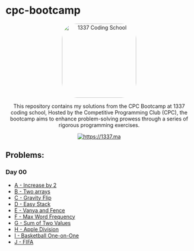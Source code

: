 # cpc-bootcamp

<p align="center">
	<a href="https://1337.ma" target="blank">
        <img
            style="border-radius: 40px;"
            src="https://www.abdelmathin.com/assets/img/1337.jpg"
            width="200"
            alt="1337 Coding School"
        />
    </a>
</p>

<p align="center">
    This repository contains my solutions from the CPC Bootcamp at 1337 coding school, Hosted by the Competitive Programming Club (CPC), the bootcamp aims to enhance problem-solving prowess through a series of rigorous programming exercises.
</p>

<p align="center">
    <a href="https://1337.ma">
        <img src="https://img.shields.io/badge/website-https://1337.ma-green" alt="https://1337.ma"/>
    </a>
</p>

## Problems:

### Day 00

* [A - Increase by 2](day-00/a)
* [B - Two arrays](day-00/b)
* [C - Gravity Flip](day-00/c)
* [D - Easy Stack](day-00/d)
* [E - Vanya and Fence](day-00/e)
* [F - Max Word Frequency](day-00/f)
* [G - Sum of Two Values](day-00/g)
* [H - Apple Division](day-00/h)
* [I - Basketball One-on-One](day-00/i)
* [J - FIFA](day-00/j)
